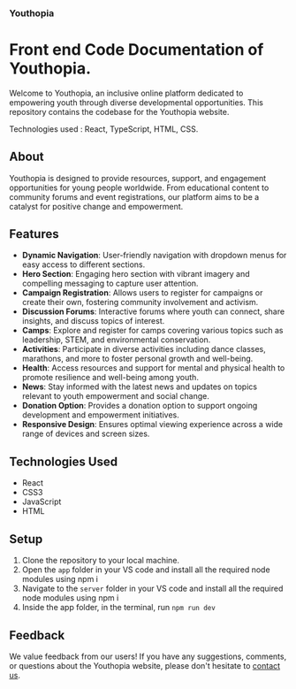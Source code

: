 ### Youthopia

# Front end Code Documentation of Youthopia.

Welcome to Youthopia, an inclusive online platform dedicated to empowering youth through diverse developmental opportunities. This repository contains the codebase for the Youthopia website.

Technologies used : React, TypeScript, HTML, CSS.

## About

Youthopia is designed to provide resources, support, and engagement opportunities for young people worldwide. From educational content to community forums and event registrations, our platform aims to be a catalyst for positive change and empowerment.

## Features

- **Dynamic Navigation**: User-friendly navigation with dropdown menus for easy access to different sections.
- **Hero Section**: Engaging hero section with vibrant imagery and compelling messaging to capture user attention.
- **Campaign Registration**: Allows users to register for campaigns or create their own, fostering community involvement and activism.
- **Discussion Forums**: Interactive forums where youth can connect, share insights, and discuss topics of interest.
- **Camps**: Explore and register for camps covering various topics such as leadership, STEM, and environmental conservation.
- **Activities**: Participate in diverse activities including dance classes, marathons, and more to foster personal growth and well-being.
- **Health**: Access resources and support for mental and physical health to promote resilience and well-being among youth.
- **News**: Stay informed with the latest news and updates on topics relevant to youth empowerment and social change.
- **Donation Option**: Provides a donation option to support ongoing development and empowerment initiatives.
- **Responsive Design**: Ensures optimal viewing experience across a wide range of devices and screen sizes.

## Technologies Used

- React
- CSS3
- JavaScript
- HTML

## Setup

1. Clone the repository to your local machine.
2. Open the `app` folder in your VS code and install all the required node modules using npm i
3. Navigate to the `server` folder in your VS code and install all the required node modules using npm i
4. Inside the app folder, in the terminal, run `npm run dev`


## Feedback

We value feedback from our users! If you have any suggestions, comments, or questions about the Youthopia website, please don't hesitate to [contact us](mailto:karthikeyan.k@northeastern.edu).

